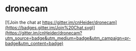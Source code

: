 # dronecam

[![Join the chat at https://gitter.im/cnHeider/dronecam](https://badges.gitter.im/Join%20Chat.svg)](https://gitter.im/cnHeider/dronecam?utm_source=badge&utm_medium=badge&utm_campaign=pr-badge&utm_content=badge)
